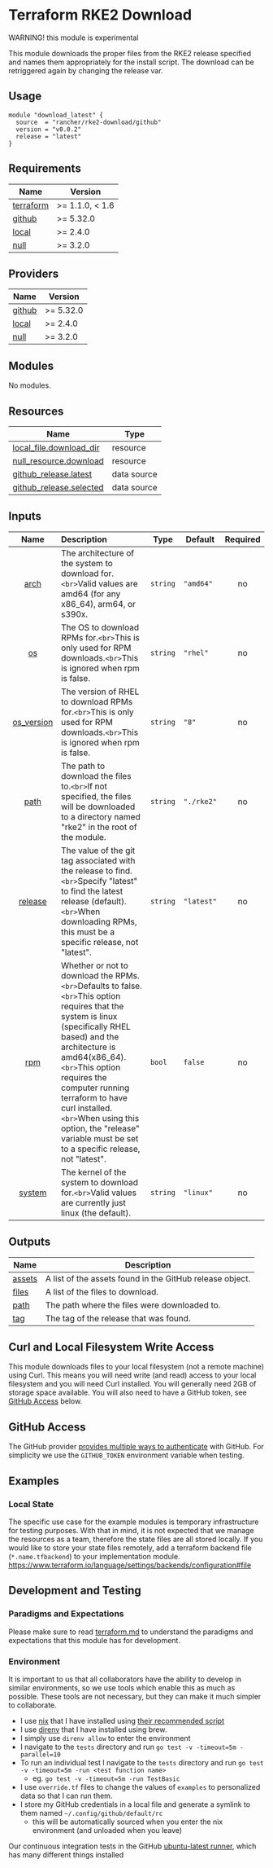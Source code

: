 # Terraform RKE2 Download

WARNING! this module is experimental

This module downloads the proper files from the RKE2 release specified and names them appropriately for the install script. The download can be retriggered again by changing the release var.

## Usage

```hcl
module "download_latest" {
  source  = "rancher/rke2-download/github"
  version = "v0.0.2"
  release = "latest"
}
```

## Requirements

| Name                              | Version         |
| --------------------------------- | --------------- |
| [terraform](#requirement\_terraform) | >= 1.1.0, < 1.6 |
| [github](#requirement\_github)       | >= 5.32.0       |
| [local](#requirement\_local)         | >= 2.4.0        |
| [null](#requirement\_null)           | >= 3.2.0        |

## Providers

| Name                     | Version   |
| ------------------------ | --------- |
| [github](#provider\_github) | >= 5.32.0 |
| [local](#provider\_local)   | >= 2.4.0  |
| [null](#provider\_null)     | >= 3.2.0  |

## Modules

No modules.

## Resources

| Name                                                                                                                 | Type        |
| -------------------------------------------------------------------------------------------------------------------- | ----------- |
| [local_file.download_dir](https://registry.terraform.io/providers/hashicorp/local/latest/docs/resources/file)           | resource    |
| [null_resource.download](https://registry.terraform.io/providers/hashicorp/null/latest/docs/resources/resource)         | resource    |
| [github_release.latest](https://registry.terraform.io/providers/integrations/github/latest/docs/data-sources/release)   | data source |
| [github_release.selected](https://registry.terraform.io/providers/integrations/github/latest/docs/data-sources/release) | data source |

## Inputs

|              Name              | Description                                                                                                                                                                                                                                                                                                                                                                     | Type       | Default      | Required |
| :-----------------------------: | :------------------------------------------------------------------------------------------------------------------------------------------------------------------------------------------------------------------------------------------------------------------------------------------------------------------------------------------------------------------------------ | ---------- | ------------ | :------: |
|        [arch](#input\_arch)        | The architecture of the system to download for.`<br>`Valid values are amd64 (for any x86\_64), arm64, or s390x.                                                                                                                                                                                                                                                               | `string` | `"amd64"`  |    no    |
|          [os](#input\_os)          | The OS to download RPMs for.`<br>`This is only used for RPM downloads.`<br>`This is ignored when rpm is false.                                                                                                                                                                                                                                                              | `string` | `"rhel"`   |    no    |
| [os\_version](#input\_os\_version) | The version of RHEL to download RPMs for.`<br>`This is only used for RPM downloads.`<br>`This is ignored when rpm is false.                                                                                                                                                                                                                                                 | `string` | `"8"`      |    no    |
|        [path](#input\_path)        | The path to download the files to.`<br>`If not specified, the files will be downloaded to a directory named "rke2" in the root of the module.                                                                                                                                                                                                                                 | `string` | `"./rke2"` |    no    |
|     [release](#input\_release)     | The value of the git tag associated with the release to find.`<br>`Specify "latest" to find the latest release (default).`<br>`When downloading RPMs, this must be a specific release, not "latest".                                                                                                                                                                        | `string` | `"latest"` |    no    |
|         [rpm](#input\_rpm)         | Whether or not to download the RPMs.`<br>`Defaults to false.`<br>`This option requires that the system is linux (specifically RHEL based) and the architecture is amd64(x86\_64).`<br>`This option requires the computer running terraform to have curl installed.`<br>`When using this option, the "release" variable must be set to a specific release, not "latest". | `bool`   | `false`    |    no    |
|      [system](#input\_system)      | The kernel of the system to download for.`<br>`Valid values are currently just linux (the default).                                                                                                                                                                                                                                                                           | `string` | `"linux"`  |    no    |

## Outputs

| Name                   | Description                                              |
| ---------------------- | -------------------------------------------------------- |
| [assets](#output\_assets) | A list of the assets found in the GitHub release object. |
| [files](#output\_files)   | A list of the files to download.                         |
| [path](#output\_path)     | The path where the files were downloaded to.             |
| [tag](#output\_tag)       | The tag of the release that was found.                   |

## Curl and Local Filesystem Write Access

This module downloads files to your local filesystem (not a remote machine) using Curl.
This means you will need write (and read) access to your local filesystem and you will need Curl installed.
You will generally need 2GB of storage space available.
You will also need to have a GitHub token, see [GitHub Access](#github-access) below.

## GitHub Access

The GitHub provider [provides multiple ways to authenticate](https://registry.terraform.io/providers/integrations/github/latest/docs#authentication) with GitHub.
For simplicity we use the `GITHUB_TOKEN` environment variable when testing.

## Examples

### Local State

The specific use case for the example modules is temporary infrastructure for testing purposes.
With that in mind, it is not expected that we manage the resources as a team, therefore the state files are all stored locally.
If you would like to store your state files remotely, add a terraform backend file (`*.name.tfbackend`) to your implementation module.
https://www.terraform.io/language/settings/backends/configuration#file

## Development and Testing

### Paradigms and Expectations

Please make sure to read [terraform.md](./terraform.md) to understand the paradigms and expectations that this module has for development.

### Environment

It is important to us that all collaborators have the ability to develop in similar environments, so we use tools which enable this as much as possible.
These tools are not necessary, but they can make it much simpler to collaborate.

* I use [nix](https://nixos.org/) that I have installed using [their recommended script](https://nixos.org/download.html#nix-install-macos)
* I use [direnv](https://direnv.net/) that I have installed using brew.
* I simply use `direnv allow` to enter the environment
* I navigate to the `tests` directory and run `go test -v -timeout=5m -parallel=10`
* To run an individual test I navigate to the `tests` directory and run `go test -v -timeout=5m -run <test function name>`
  * eg. `go test -v -timeout=5m -run TestBasic`
* I use `override.tf` files to change the values of `examples` to personalized data so that I can run them.
* I store my GitHub credentials in a local file and generate a symlink to them named `~/.config/github/default/rc`
  * this will be automatically sourced when you enter the nix environment (and unloaded when you leave)

Our continuous integration tests in the GitHub [ubuntu-latest runner](https://github.com/actions/runner-images/blob/main/images/linux/Ubuntu2204-Readme.md), which has many different things installed
